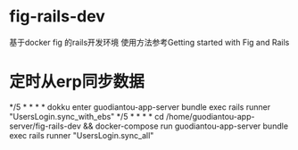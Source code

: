 # fig-rails-dev
基于docker fig 的rails开发环境
使用方法参考Getting started with Fig and Rails
# 定时从erp同步数据
*/5 * * * * dokku enter guodiantou-app-server bundle exec rails runner "UsersLogin.sync_with_ebs"
*/5 * * * * cd /home/guodiantou-app-server/fig-rails-dev && docker-compose run guodiantou-app-server bundle exec rails runner "UsersLogin.sync_all"

